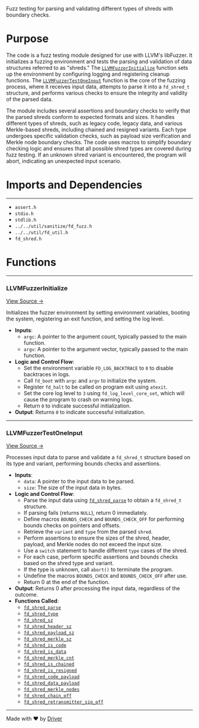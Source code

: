 <!--------------------------------------------------------------------------------->
<!-- IMPORTANT: This file is auto-generated by Driver (https://driver.ai). -------->
<!-- Manual edits may be overwritten on future commits. --------------------------->
<!--------------------------------------------------------------------------------->

Fuzz testing for parsing and validating different types of shreds with boundary checks.

# Purpose
The code is a fuzz testing module designed for use with LLVM's libFuzzer. It initializes a fuzzing environment and tests the parsing and validation of data structures referred to as "shreds." The [`LLVMFuzzerInitialize`](<#llvmfuzzerinitialize>) function sets up the environment by configuring logging and registering cleanup functions. The [`LLVMFuzzerTestOneInput`](<#llvmfuzzertestoneinput>) function is the core of the fuzzing process, where it receives input data, attempts to parse it into a `fd_shred_t` structure, and performs various checks to ensure the integrity and validity of the parsed data.

The module includes several assertions and boundary checks to verify that the parsed shreds conform to expected formats and sizes. It handles different types of shreds, such as legacy code, legacy data, and various Merkle-based shreds, including chained and resigned variants. Each type undergoes specific validation checks, such as payload size verification and Merkle node boundary checks. The code uses macros to simplify boundary checking logic and ensures that all possible shred types are covered during fuzz testing. If an unknown shred variant is encountered, the program will abort, indicating an unexpected input scenario.
# Imports and Dependencies

---
- `assert.h`
- `stdio.h`
- `stdlib.h`
- `../../util/sanitize/fd_fuzz.h`
- `../../util/fd_util.h`
- `fd_shred.h`


# Functions

---
### LLVMFuzzerInitialize<!-- {{#callable:LLVMFuzzerInitialize}} -->
[View Source →](<../../../../../src/ballet/shred/fuzz_shred_parse.c#L13>)

Initializes the fuzzer environment by setting environment variables, booting the system, registering an exit function, and setting the log level.
- **Inputs**:
    - `argc`: A pointer to the argument count, typically passed to the main function.
    - `argv`: A pointer to the argument vector, typically passed to the main function.
- **Logic and Control Flow**:
    - Set the environment variable `FD_LOG_BACKTRACE` to `0` to disable backtraces in logs.
    - Call `fd_boot` with `argc` and `argv` to initialize the system.
    - Register `fd_halt` to be called on program exit using `atexit`.
    - Set the core log level to `3` using `fd_log_level_core_set`, which will cause the program to crash on warning logs.
    - Return `0` to indicate successful initialization.
- **Output**: Returns `0` to indicate successful initialization.


---
### LLVMFuzzerTestOneInput<!-- {{#callable:LLVMFuzzerTestOneInput}} -->
[View Source →](<../../../../../src/ballet/shred/fuzz_shred_parse.c#L24>)

Processes input data to parse and validate a `fd_shred_t` structure based on its type and variant, performing bounds checks and assertions.
- **Inputs**:
    - `data`: A pointer to the input data to be parsed.
    - `size`: The size of the input data in bytes.
- **Logic and Control Flow**:
    - Parse the input data using [`fd_shred_parse`](<fd_shred.c.md#fd_shred_parse>) to obtain a `fd_shred_t` structure.
    - If parsing fails (returns `NULL`), return 0 immediately.
    - Define macros `BOUNDS_CHECK` and `BOUNDS_CHECK_OFF` for performing bounds checks on pointers and offsets.
    - Retrieve the `variant` and `type` from the parsed `shred`.
    - Perform assertions to ensure the sizes of the shred, header, payload, and Merkle nodes do not exceed the input size.
    - Use a `switch` statement to handle different `type` cases of the shred.
    - For each case, perform specific assertions and bounds checks based on the shred type and variant.
    - If the type is unknown, call `abort()` to terminate the program.
    - Undefine the macros `BOUNDS_CHECK` and `BOUNDS_CHECK_OFF` after use.
    - Return 0 at the end of the function.
- **Output**: Returns 0 after processing the input data, regardless of the outcome.
- **Functions Called**:
    - [`fd_shred_parse`](<fd_shred.c.md#fd_shred_parse>)
    - [`fd_shred_type`](<fd_shred.h.md#fd_shred_type>)
    - [`fd_shred_sz`](<fd_shred.h.md#fd_shred_sz>)
    - [`fd_shred_header_sz`](<fd_shred.h.md#fd_shred_header_sz>)
    - [`fd_shred_payload_sz`](<fd_shred.h.md#fd_shred_payload_sz>)
    - [`fd_shred_merkle_sz`](<fd_shred.h.md#fd_shred_merkle_sz>)
    - [`fd_shred_is_code`](<fd_shred.h.md#fd_shred_is_code>)
    - [`fd_shred_is_data`](<fd_shred.h.md#fd_shred_is_data>)
    - [`fd_shred_merkle_cnt`](<fd_shred.h.md#fd_shred_merkle_cnt>)
    - [`fd_shred_is_chained`](<fd_shred.h.md#fd_shred_is_chained>)
    - [`fd_shred_is_resigned`](<fd_shred.h.md#fd_shred_is_resigned>)
    - [`fd_shred_code_payload`](<fd_shred.h.md#fd_shred_code_payload>)
    - [`fd_shred_data_payload`](<fd_shred.h.md#fd_shred_data_payload>)
    - [`fd_shred_merkle_nodes`](<fd_shred.h.md#fd_shred_merkle_nodes>)
    - [`fd_shred_chain_off`](<fd_shred.h.md#fd_shred_chain_off>)
    - [`fd_shred_retransmitter_sig_off`](<fd_shred.h.md#fd_shred_retransmitter_sig_off>)



---
Made with ❤️ by [Driver](https://www.driver.ai/)